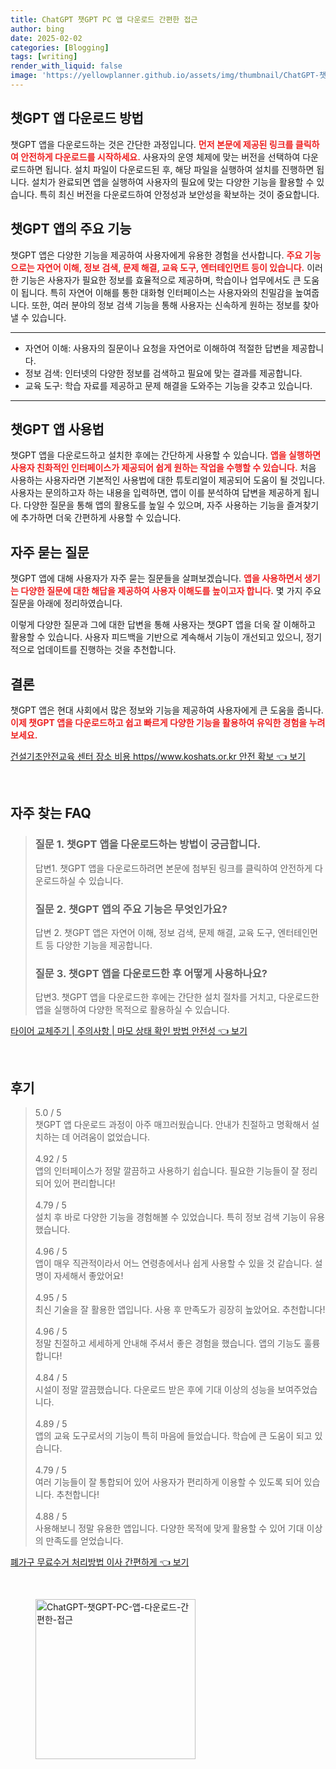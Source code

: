 ```yaml
---
title: ChatGPT 챗GPT PC 앱 다운로드 간편한 접근
author: bing
date: 2025-02-02
categories: [Blogging]
tags: [writing]
render_with_liquid: false
image: 'https://yellowplanner.github.io/assets/img/thumbnail/ChatGPT-챗GPT-PC-앱-다운로드-간편한-접근.webp'
---
```



<h2 id='챗GPT_앱_다운로드_방법'>챗GPT 앱 다운로드 방법</h2>

<p>챗GPT 앱을 다운로드하는 것은 간단한 과정입니다. <b><span style="color: #ee2323;">먼저 본문에 제공된 링크를 클릭하여 안전하게 다운로드를 시작하세요.</span></b> 사용자의 운영 체제에 맞는 버전을 선택하여 다운로드하면 됩니다. 설치 파일이 다운로드된 후, 해당 파일을 실행하여 설치를 진행하면 됩니다. 설치가 완료되면 앱을 실행하여 사용자의 필요에 맞는 다양한 기능을 활용할 수 있습니다. 특히 최신 버전을 다운로드하여 안정성과 보안성을 확보하는 것이 중요합니다.</p>

<h2 id='챗GPT_앱의_주요_기능'>챗GPT 앱의 주요 기능</h2>

<p>챗GPT 앱은 다양한 기능을 제공하여 사용자에게 유용한 경험을 선사합니다. <b><span style="color: #ee2323;">주요 기능으로는 자연어 이해, 정보 검색, 문제 해결, 교육 도구, 엔터테인먼트 등이 있습니다.</span></b> 이러한 기능은 사용자가 필요한 정보를 효율적으로 제공하며, 학습이나 업무에서도 큰 도움이 됩니다. 특히 자연어 이해를 통한 대화형 인터페이스는 사용자와의 친밀감을 높여줍니다. 또한, 여러 분야의 정보 검색 기능을 통해 사용자는 신속하게 원하는 정보를 찾아낼 수 있습니다.</p>

<hr />

<ul>
    <li>자연어 이해: 사용자의 질문이나 요청을 자연어로 이해하여 적절한 답변을 제공합니다.</li>
    <li>정보 검색: 인터넷의 다양한 정보를 검색하고 필요에 맞는 결과를 제공합니다.</li>
    <li>교육 도구: 학습 자료를 제공하고 문제 해결을 도와주는 기능을 갖추고 있습니다.</li>
</ul>

<hr />

<h2 id='챗GPT_앱_사용법'>챗GPT 앱 사용법</h2>

<p>챗GPT 앱을 다운로드하고 설치한 후에는 간단하게 사용할 수 있습니다. <b><span style="color: #ee2323;">앱을 실행하면 사용자 친화적인 인터페이스가 제공되어 쉽게 원하는 작업을 수행할 수 있습니다.</span></b> 처음 사용하는 사용자라면 기본적인 사용법에 대한 튜토리얼이 제공되어 도움이 될 것입니다. 사용자는 문의하고자 하는 내용을 입력하면, 앱이 이를 분석하여 답변을 제공하게 됩니다. 다양한 질문을 통해 앱의 활용도를 높일 수 있으며, 자주 사용하는 기능을 즐겨찾기에 추가하면 더욱 간편하게 사용할 수 있습니다.</p>

<h2 id='자주_묻는_질문'>자주 묻는 질문</h2>

<p>챗GPT 앱에 대해 사용자가 자주 묻는 질문들을 살펴보겠습니다. <b><span style="color: #ee2323;">앱을 사용하면서 생기는 다양한 질문에 대한 해답을 제공하여 사용자 이해도를 높이고자 합니다.</span></b> 몇 가지 주요 질문을 아래에 정리하였습니다.</p>

<p>이렇게 다양한 질문과 그에 대한 답변을 통해 사용자는 챗GPT 앱을 더욱 잘 이해하고 활용할 수 있습니다. 사용자 피드백을 기반으로 계속해서 기능이 개선되고 있으니, 정기적으로 업데이트를 진행하는 것을 추천합니다.</p>

<h2 id='결론'>결론</h2>

<p>챗GPT 앱은 현대 사회에서 많은 정보와 기능을 제공하여 사용자에게 큰 도움을 줍니다. <b><span style="color: #ee2323;">이제 챗GPT 앱을 다운로드하고 쉽고 빠르게 다양한 기능을 활용하여 유익한 경험을 누려보세요.</span></b></p>


<p><a class="click-button" title="건설기초안전교육 센터 장소 비용 https//www.koshats.or.kr 안전 확보" href="https://yellowplanner.github.io/posts/%EA%B1%B4%EC%84%A4%EA%B8%B0%EC%B4%88%EC%95%88%EC%A0%84%EA%B5%90%EC%9C%A1-%EC%84%BC%ED%84%B0-%EC%9E%A5%EC%86%8C-%EB%B9%84%EC%9A%A9-httpswww.koshats.or.kr-%EC%95%88%EC%A0%84-%ED%99%95%EB%B3%B4/" rel="dofollow">건설기초안전교육 센터 장소 비용 https//www.koshats.or.kr 안전 확보 👈 보기</a></p><br>
<h2 id='자주_찾는_FAQ'>자주 찾는 FAQ</h2>
<div itemscope="" itemtype="https://schema.org/FAQPage"> 
<blockquote> 
<div itemscope="" itemprop="mainEntity" itemtype="https://schema.org/Question"> 
<h3 itemprop="name">질문 1. 챗GPT 앱을 다운로드하는 방법이 궁금합니다.</h3> 
<div itemscope="" itemprop="acceptedAnswer" itemtype="https://schema.org/Answer"> 
<span itemprop="text"> 
<p>답변1. 챗GPT 앱을 다운로드하려면 본문에 첨부된 링크를 클릭하여 안전하게 다운로드하실 수 있습니다.</p> 
</span> 
</div> 
</div> 

<div itemscope="" itemprop="mainEntity" itemtype="https://schema.org/Question"> 
<h3 itemprop="name">질문 2. 챗GPT 앱의 주요 기능은 무엇인가요?</h3> 
<div itemscope="" itemprop="acceptedAnswer" itemtype="https://schema.org/Answer"> 
<span itemprop="text"> 
<p>답변 2. 챗GPT 앱은 자연어 이해, 정보 검색, 문제 해결, 교육 도구, 엔터테인먼트 등 다양한 기능을 제공합니다.</p> 
</span> 
</div> 
</div> 

<div itemscope="" itemprop="mainEntity" itemtype="https://schema.org/Question"> 
<h3 itemprop="name">질문 3. 챗GPT 앱을 다운로드한 후 어떻게 사용하나요?</h3> 
<div itemscope="" itemprop="acceptedAnswer" itemtype="https://schema.org/Answer"> 
<span itemprop="text"> 
<p>답변3. 챗GPT 앱을 다운로드한 후에는 간단한 설치 절차를 거치고, 다운로드한 앱을 실행하여 다양한 목적으로 활용하실 수 있습니다.</p> 
</span> 
</div> 
</div> 
</blockquote> 
</div>
<p><a class="click-button" title="타이어 교체주기 | 주의사항 | 마모 상태 확인 방법 안전성" href="https://yellowplanner.github.io/posts/%ED%83%80%EC%9D%B4%EC%96%B4-%EA%B5%90%EC%B2%B4%EC%A3%BC%EA%B8%B0-%EC%A3%BC%EC%9D%98%EC%82%AC%ED%95%AD-%EB%A7%88%EB%AA%A8-%EC%83%81%ED%83%9C-%ED%99%95%EC%9D%B8-%EB%B0%A9%EB%B2%95-%EC%95%88%EC%A0%84%EC%84%B1/" rel="dofollow">타이어 교체주기 | 주의사항 | 마모 상태 확인 방법 안전성 👈 보기</a></p><br>
<h2 id='후기'>후기</h2>
<div itemscope itemtype="https://schema.org/Product">
  <blockquote>
  <div itemprop="review" itemscope itemtype="https://schema.org/Review">
      <div itemprop="reviewRating" itemscope itemtype="https://schema.org/Rating"> <span itemprop="ratingValue">5.0</span> / <span itemprop="bestRating">5</span> </div>
      <span itemprop="reviewBody">챗GPT 앱 다운로드 과정이 아주 매끄러웠습니다. 안내가 친절하고 명확해서 설치하는 데 어려움이 없었습니다.</span>
  </div>
  <br>
  <div itemprop="review" itemscope itemtype="https://schema.org/Review">
      <div itemprop="reviewRating" itemscope itemtype="https://schema.org/Rating"> <span itemprop="ratingValue">4.92</span> / <span itemprop="bestRating">5</span> </div>
      <span itemprop="reviewBody">앱의 인터페이스가 정말 깔끔하고 사용하기 쉽습니다. 필요한 기능들이 잘 정리되어 있어 편리합니다!</span>
  </div>
  <br>
  <div itemprop="review" itemscope itemtype="https://schema.org/Review">
      <div itemprop="reviewRating" itemscope itemtype="https://schema.org/Rating"> <span itemprop="ratingValue">4.79</span> / <span itemprop="bestRating">5</span> </div>
      <span itemprop="reviewBody">설치 후 바로 다양한 기능을 경험해볼 수 있었습니다. 특히 정보 검색 기능이 유용했습니다.</span>
  </div>
  <br>
  <div itemprop="review" itemscope itemtype="https://schema.org/Review">
      <div itemprop="reviewRating" itemscope itemtype="https://schema.org/Rating"> <span itemprop="ratingValue">4.96</span> / <span itemprop="bestRating">5</span> </div>
      <span itemprop="reviewBody">앱이 매우 직관적이라서 어느 연령층에서나 쉽게 사용할 수 있을 것 같습니다. 설명이 자세해서 좋았어요!</span>
  </div>
  <br>
  <div itemprop="review" itemscope itemtype="https://schema.org/Review">
      <div itemprop="reviewRating" itemscope itemtype="https://schema.org/Rating"> <span itemprop="ratingValue">4.95</span> / <span itemprop="bestRating">5</span> </div>
      <span itemprop="reviewBody">최신 기술을 잘 활용한 앱입니다. 사용 후 만족도가 굉장히 높았어요. 추천합니다!</span>
  </div>
  <br>
  <div itemprop="review" itemscope itemtype="https://schema.org/Review">
      <div itemprop="reviewRating" itemscope itemtype="https://schema.org/Rating"> <span itemprop="ratingValue">4.96</span> / <span itemprop="bestRating">5</span> </div>
      <span itemprop="reviewBody">정말 친절하고 세세하게 안내해 주셔서 좋은 경험을 했습니다. 앱의 기능도 훌륭합니다!</span>
  </div>
  <br>
  <div itemprop="review" itemscope itemtype="https://schema.org/Review">
      <div itemprop="reviewRating" itemscope itemtype="https://schema.org/Rating"> <span itemprop="ratingValue">4.84</span> / <span itemprop="bestRating">5</span> </div>
      <span itemprop="reviewBody">시설이 정말 깔끔했습니다. 다운로드 받은 후에 기대 이상의 성능을 보여주었습니다.</span>
  </div>
  <br>
  <div itemprop="review" itemscope itemtype="https://schema.org/Review">
      <div itemprop="reviewRating" itemscope itemtype="https://schema.org/Rating"> <span itemprop="ratingValue">4.89</span> / <span itemprop="bestRating">5</span> </div>
      <span itemprop="reviewBody">앱의 교육 도구로서의 기능이 특히 마음에 들었습니다. 학습에 큰 도움이 되고 있습니다.</span>
  </div>
  <br>
  <div itemprop="review" itemscope itemtype="https://schema.org/Review">
      <div itemprop="reviewRating" itemscope itemtype="https://schema.org/Rating"> <span itemprop="ratingValue">4.79</span> / <span itemprop="bestRating">5</span> </div>
      <span itemprop="reviewBody">여러 기능들이 잘 통합되어 있어 사용자가 편리하게 이용할 수 있도록 되어 있습니다. 추천합니다!</span>
  </div>
  <br>
  <div itemprop="review" itemscope itemtype="https://schema.org/Review">
      <div itemprop="reviewRating" itemscope itemtype="https://schema.org/Rating"> <span itemprop="ratingValue">4.88</span> / <span itemprop="bestRating">5</span> </div>
      <span itemprop="reviewBody">사용해보니 정말 유용한 앱입니다. 다양한 목적에 맞게 활용할 수 있어 기대 이상의 만족도를 얻었습니다.</span>
  </div>
  </blockquote>
</div>
<p><a class="click-button" title="폐가구 무료수거 처리방법 이사 간편하게" href="https://yellowplanner.github.io/posts/%ED%8F%90%EA%B0%80%EA%B5%AC-%EB%AC%B4%EB%A3%8C%EC%88%98%EA%B1%B0-%EC%B2%98%EB%A6%AC%EB%B0%A9%EB%B2%95-%EC%9D%B4%EC%82%AC-%EA%B0%84%ED%8E%B8%ED%95%98%EA%B2%8C/" rel="dofollow">폐가구 무료수거 처리방법 이사 간편하게 👈 보기</a></p><br>
<figure class="image"><img src="https://yellowplanner.github.io/assets/img/thumbnail/ChatGPT-챗GPT-PC-앱-다운로드-간편한-접근.webp" alt="ChatGPT-챗GPT-PC-앱-다운로드-간편한-접근" width="256" height="256"></figure>
